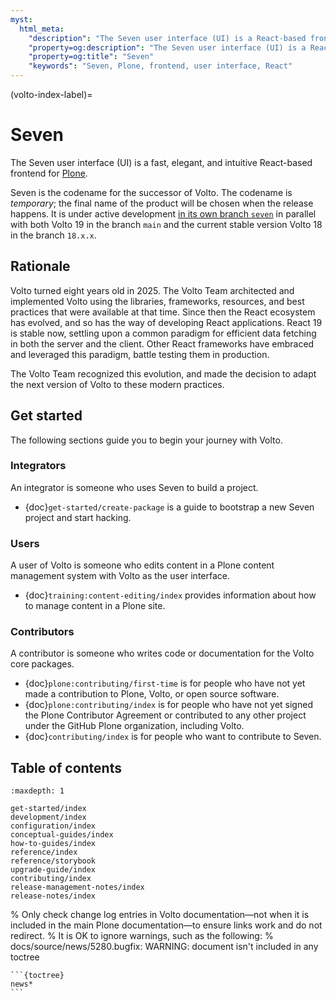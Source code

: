 ```yaml
---
myst:
  html_meta:
    "description": "The Seven user interface (UI) is a React-based frontend for Plone."
    "property=og:description": "The Seven user interface (UI) is a React-based frontend for Plone."
    "property=og:title": "Seven"
    "keywords": "Seven, Plone, frontend, user interface, React"
---
```


(volto-index-label)=

# Seven

The Seven user interface (UI) is a fast, elegant, and intuitive React-based frontend for [Plone](https://plone.org).

Seven is the codename for the successor of Volto.
The codename is _temporary_; the final name of the product will be chosen when the release happens.
It is under active development [in its own branch `seven`](https://github.com/plone/volto/tree/seven) in parallel with both Volto 19 in the branch `main` and the current stable version Volto 18 in the branch `18.x.x`.



## Rationale

Volto turned eight years old in 2025.
The Volto Team architected and implemented Volto using the libraries, frameworks, resources, and best practices that were available at that time.
Since then the React ecosystem has evolved, and so has the way of developing React applications.
React 19 is stable now, settling upon a common paradigm for efficient data fetching in both the server and the client.
Other React frameworks have embraced and leveraged this paradigm, battle testing them in production.

The Volto Team recognized this evolution, and made the decision to adapt the next version of Volto to these modern practices.


## Get started

The following sections guide you to begin your journey with Volto.


### Integrators

An integrator is someone who uses Seven to build a project.

-   {doc}`get-started/create-package` is a guide to bootstrap a new Seven project and start hacking.


### Users

A user of Volto is someone who edits content in a Plone content management system with Volto as the user interface.

-   {doc}`training:content-editing/index` provides information about how to manage content in a Plone site.


### Contributors

A contributor is someone who writes code or documentation for the Volto core packages.

-   {doc}`plone:contributing/first-time` is for people who have not yet made a contribution to Plone, Volto, or open source software.
-   {doc}`plone:contributing/index` is for people who have not yet signed the Plone Contributor Agreement or contributed to any other project under the GitHub Plone organization, including Volto.
-   {doc}`contributing/index` is for people who want to contribute to Seven.


## Table of contents

```{toctree}
:maxdepth: 1

get-started/index
development/index
configuration/index
conceptual-guides/index
how-to-guides/index
reference/index
reference/storybook
upgrade-guide/index
contributing/index
release-management-notes/index
release-notes/index
```

% Only check change log entries in Volto documentation—not when it is included in the main Plone documentation—to ensure links work and do not redirect.
% It is OK to ignore warnings, such as the following:
% docs/source/news/5280.bugfix: WARNING: document isn't included in any toctree
````{ifconfig} context in ("volto",)
```{toctree}
news*
```
````
